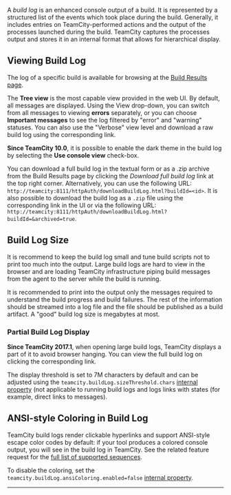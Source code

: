 [//]: # (title: Build Log)
[//]: # (auxiliary-id: Build Log)

A _build log_ is an enhanced console output of a build. It is represented by a structured list of the events which took place during the build. Generally, it includes entries on TeamCity\-performed actions and the output of the processes launched during the build. TeamCity captures the processes output and stores it in an internal format that allows for hierarchical display.

## Viewing Build Log

The log of a specific build is available for browsing at the [Build Results page](working-with-build-results.md#Build+Log). 

The __Tree view__ is the most capable view provided in the web UI. By default, all messages are displayed. Using the View drop\-down, you can switch from all messages to viewing __errors__ separately, or you can choose __Important messages__ to see the log filtered by "error" and "warning" statuses. You can also use the "Verbose" view level and download a raw build log using the corresponding link.

__Since TeamCity 10.0__, it is possible to enable the dark theme in the build log by selecting the  __Use console view__ check\-box.

You can download a full build log in the textual form or as a .zip archive  from the Build Results page by clicking the _Download full build log_ link at the top right corner. Alternatively, you can use the following URL: `http://teamcity:8111/httpAuth/downloadBuildLog.html?buildId=<id>`. It is also possible to download the build log as a `.zip` file using the corresponding link in the UI or via the following URL: `http://teamcity:8111/httpAuth/downloadBuildLog.html?buildId=&archived=true`. 

## Build Log Size

It is recommend to keep the build log small and tune build scripts not to print too much into the output. Large build logs are hard to view in the browser and are loading TeamCity infrastructure piping build messages from the agent to the server while the build is running.

It is recommended to print into the output only the messages required to understand the build progress and build failures. The rest of the information should be streamed into a log file and the file should be published as a build artifact. A "good" build log size is megabytes at most.

### Partial Build Log Display

__Since TeamCity 2017.1__, when opening large build logs, TeamCity displays a part of it to avoid browser hanging. You can view the full build log on clicking the corresponding link.

The display threshold is set to 7M characters by default and can be adjusted using the `teamcity.buildLog.sizeThreshold.chars` [internal property](configuring-teamcity-server-startup-properties.md) (not applicable to running build logs and logs links with states (for example, direct links to messages).

## ANSI-style Coloring in Build Log

TeamCity build logs render clickable hyperlinks and support ANSI-style escape color codes by default: if your tool produces a colored console output, you will see in the build log in TeamCity. See the related feature request for the [full list of supported sequences](https://youtrack.jetbrains.com/issue/TW-23760#comment=27-1021150).

To disable the coloring, set the `teamcity.buildLog.ansiColoring.enabled=false` [internal property](configuring-teamcity-server-startup-properties.md#TeamCity+internal+properties).

__ __